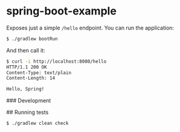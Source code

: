 # spring-boot-example

Exposes just a simple `/hello` endpoint. You can run the application:

```bash
$ ./gradlew bootRun
```

And then call it:

```bash
$ curl -i http://localhost:8080/hello
HTTP/1.1 200 OK
Content-Type: text/plain
Content-Length: 14

Hello, Spring!
```

### Development

## Running tests

```bash
$ ./gradlew clean check
```
